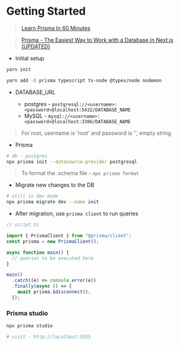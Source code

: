 # Getting Started

> [Learn Prisma In 60 Minutes](https://www.youtube.com/watch?v=RebA5J-rlwg)

> [Prisma - The Easiest Way to Work with a Database in Next.js (UPDATED)](https://www.youtube.com/watch?v=FMnlyi60avU)

- Initial setup

```bash
yarn init

yarn add -D prisma typescript ts-node @types/node nodemon
```

- DATABASE_URL

  - postgres - `postgresql://<username>:<password>@localhost:5432/DATABASE_NAME`
  - MySQL - `mysql://<username>:<password>@localhost:3306/DATABASE_NAME`

> For root, username is 'root' and password is '', empty string

- Prisma

```bash
# db - postgres
npx prisma init --datasource-provider postgresql
```

> To format the .schema file - `npx prisma format`

- Migrate new changes to the DB

```bash
# still in dev mode
npx prisma migrate dev --name init
```

- After migration, use `prisma client` to run queries

```typescript
// script.ts

import { PrismaClient } from "@prisma/client";
const prisma = new PrismaClient();

async function main() {
  // queries to be executed here
}

main()
  .catch((e) => console.error(e))
  .finally(async () => {
    await prisma.$disconnect();
  });
```

### Prisma studio

```bash
npx prisma studio

# visit - http://localhost:5555
```
